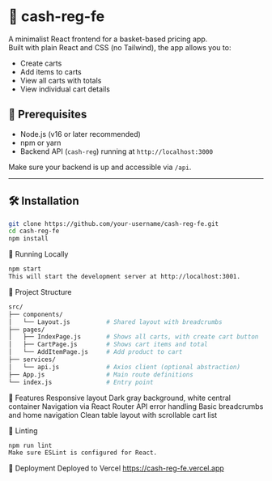 # 🧾 cash-reg-fe

A minimalist React frontend for a basket-based pricing app.  
Built with plain React and CSS (no Tailwind), the app allows you to:

- Create carts
- Add items to carts
- View all carts with totals
- View individual cart details

## 🚀 Prerequisites

- Node.js (v16 or later recommended)
- npm or yarn
- Backend API (`cash-reg`) running at `http://localhost:3000`

Make sure your backend is up and accessible via `/api`.

---

## 🛠 Installation

```bash
git clone https://github.com/your-username/cash-reg-fe.git
cd cash-reg-fe
npm install
```

🧪 Running Locally

```bash
npm start
This will start the development server at http://localhost:3001.
```

📁 Project Structure
```bash
src/
├── components/
│   └── Layout.js          # Shared layout with breadcrumbs
├── pages/
│   ├── IndexPage.js       # Shows all carts, with create cart button
│   ├── CartPage.js        # Shows cart items and total
│   └── AddItemPage.js     # Add product to cart
├── services/
│   └── api.js             # Axios client (optional abstraction)
├── App.js                 # Main route definitions
└── index.js               # Entry point
```

🧩 Features
Responsive layout
Dark gray background, white central container
Navigation via React Router
API error handling
Basic breadcrumbs and home navigation
Clean table layout with scrollable cart list



🧼 Linting
```bash
npm run lint
Make sure ESLint is configured for React.
```

🧳 Deployment
Deployed to Vercel
https://cash-reg-fe.vercel.app
